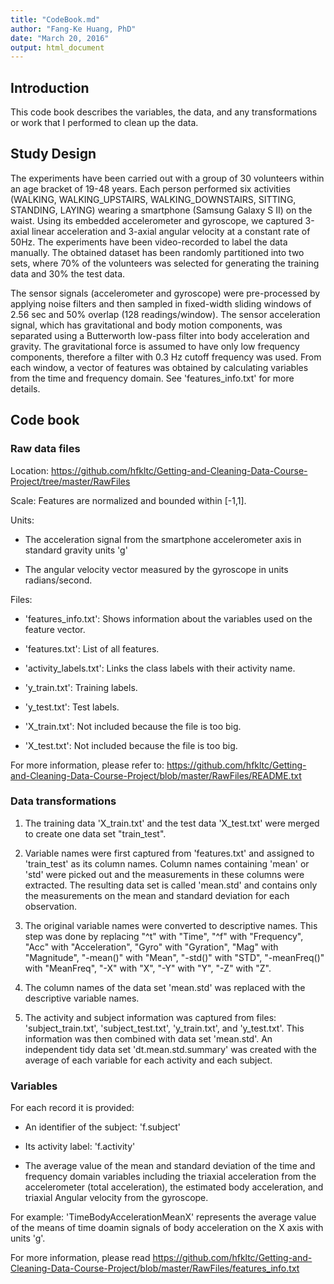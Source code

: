 ```yaml
---
title: "CodeBook.md"
author: "Fang-Ke Huang, PhD"
date: "March 20, 2016"
output: html_document
---
```


## Introduction
This code book describes the variables, the data, and any transformations or work that I performed to clean up the data.

## Study Design
The experiments have been carried out with a group of 30 volunteers within an age bracket of 19-48 years. Each person performed six activities (WALKING, WALKING_UPSTAIRS, WALKING_DOWNSTAIRS, SITTING, STANDING, LAYING) wearing a smartphone (Samsung Galaxy S II) on the waist. Using its embedded accelerometer and gyroscope, we captured 3-axial linear acceleration and 3-axial angular velocity at a constant rate of 50Hz. The experiments have been video-recorded to label the data manually. The obtained dataset has been randomly partitioned into two sets, where 70% of the volunteers was selected for generating the training data and 30% the test data. 

The sensor signals (accelerometer and gyroscope) were pre-processed by applying noise filters and then sampled in fixed-width sliding windows of 2.56 sec and 50% overlap (128 readings/window). The sensor acceleration signal, which has gravitational and body motion components, was separated using a Butterworth low-pass filter into body acceleration and gravity. The gravitational force is assumed to have only low frequency components, therefore a filter with 0.3 Hz cutoff frequency was used. From each window, a vector of features was obtained by calculating variables from the time and frequency domain. See 'features_info.txt' for more details. 

## Code book
### Raw data files
Location: https://github.com/hfkltc/Getting-and-Cleaning-Data-Course-Project/tree/master/RawFiles

Scale: Features are normalized and bounded within [-1,1].

Units: 

- The acceleration signal from the smartphone accelerometer axis in standard gravity units 'g'

- The angular velocity vector measured by the gyroscope in units radians/second. 

Files:

- 'features_info.txt': Shows information about the variables used on the feature vector.

- 'features.txt': List of all features.

- 'activity_labels.txt': Links the class labels with their activity name.

- 'y_train.txt': Training labels.

- 'y_test.txt': Test labels.

- 'X_train.txt': Not included because the file is too big.

- 'X_test.txt': Not included because the file is too big.

For more information, please refer to: https://github.com/hfkltc/Getting-and-Cleaning-Data-Course-Project/blob/master/RawFiles/README.txt

### Data transformations
1. The training data 'X_train.txt' and the test data 'X_test.txt' were merged to create one data set "train_test".

2. Variable names were first captured from 'features.txt' and assigned to 'train_test' as its column names. Column names containing 'mean' or 'std' were picked out and the measurements in these columns were extracted. The resulting data set is called 'mean.std' and contains only the measurements on the mean and standard deviation for each observation.

3. The original variable names were converted to descriptive names. This step was done by replacing "^t" with "Time", "^f" with "Frequency", "Acc" with "Acceleration", "Gyro" with "Gyration", "Mag" with "Magnitude", "-mean()" with "Mean", "-std()" with "STD", "-meanFreq()" with "MeanFreq", "-X" with "X", "-Y" with "Y", "-Z" with "Z".

4. The column names of the data set 'mean.std' was replaced with the descriptive variable names.

5. The activity and subject information was captured from files: 'subject_train.txt', 'subject_test.txt', 'y_train.txt', and 'y_test.txt'. This information was then combined with data set 'mean.std'. An independent tidy data set 'dt.mean.std.summary' was created with the average of each variable for each activity and each subject.

### Variables
For each record it is provided:

- An identifier of the subject: 'f.subject'

- Its activity label: 'f.activity' 

- The average value of the mean and standard deviation of the time and frequency domain variables including the triaxial acceleration from the accelerometer (total acceleration), the estimated body acceleration, and triaxial Angular velocity from the gyroscope.

For example:
'TimeBodyAccelerationMeanX' represents the average value of the means of time doamin signals of body acceleration on the X axis with units 'g'.

For more information, please read https://github.com/hfkltc/Getting-and-Cleaning-Data-Course-Project/blob/master/RawFiles/features_info.txt